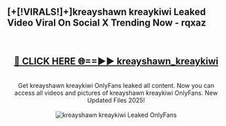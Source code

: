 <h2>[+[!VIRALS!]+]kreayshawn kreaykiwi Leaked Video Viral On Social X Trending Now - rqxaz</h2>
<br>
<div align="center">
<h2><a href="https://libra.edu.pl?kreayshawn_kreaykiwi" rel="nofollow">🔴 CLICK HERE 🌐==►► kreayshawn_kreaykiwi</a></h2>
<br>
Get kreayshawn kreaykiwi OnlyFans leaked all content. Now you can access all videos and pictures of kreayshawn kreaykiwi OnlyFans. New Updated Files 2025!
<br>
<br>
<a href="https://libra.edu.pl?kreayshawn_kreaykiwi" rel="nofollow" data-target="animated-image.originalLink"><img src="https://i.ibb.co.com/WyWwxjT/player-gif2.gif" alt="kreayshawn kreaykiwi Leaked OnlyFans" style="max-width: 100%; display: inline-block;" data-target="animated-image.originalImage"></a>
</div>
<br>